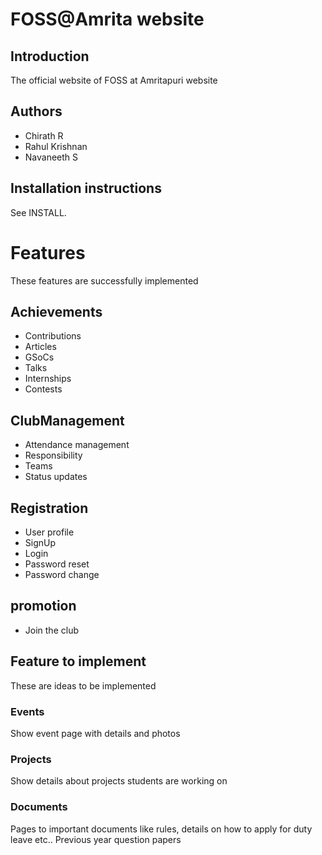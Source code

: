 # FOSS@Amrita website

## Introduction
The official website of FOSS at Amritapuri website

## Authors
* Chirath R
* Rahul Krishnan
* Navaneeth S

## Installation instructions
See INSTALL.

# Features
These features are successfully implemented

## Achievements
* Contributions
* Articles
* GSoCs
* Talks
* Internships
* Contests

## ClubManagement
* Attendance management
* Responsibility
* Teams
* Status updates

## Registration
* User profile
* SignUp
* Login
* Password reset
* Password change

## promotion
* Join the club


## Feature to implement
These are ideas to be implemented

### Events
Show event page with details and photos

### Projects
Show details about projects students are working on

### Documents
Pages to important documents like rules, details on how to apply for duty leave etc..
Previous year question papers
